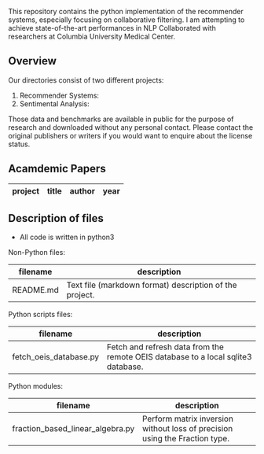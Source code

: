 This repository contains the python implementation of the recommender systems, especially focusing on collaborative filtering.
I am attempting to achieve state-of-the-art performances in NLP Collaborated with researchers at Columbia University Medical Center.

Overview
--------

Our directories consist of two different projects:

1. Recommender Systems: 
2. Sentimental Analysis:

Those data and benchmarks are available in public for the purpose of research and downloaded without any personal contact. Please contact the original publishers or writers if you would want to enquire about the license status. 

Acamdemic Papers
------------

project | title                                                 |  author                             |        year
--------|-------------------------------------------------------|-------------------------------------|-----------------



Description of files
--------------------

- All code is written in python3

Non-Python files:

filename                          |  description
----------------------------------|------------------------------------------------------------------------------------
README.md                         |  Text file (markdown format) description of the project.

Python scripts files:

filename                          |  description
----------------------------------|------------------------------------------------------------------------------------
fetch_oeis_database.py            |  Fetch and refresh data from the remote OEIS database to a local sqlite3 database.

Python modules:

filename                          |  description
----------------------------------|------------------------------------------------------------------------------------
fraction_based_linear_algebra.py  |  Perform matrix inversion without loss of precision using the Fraction type.



